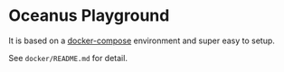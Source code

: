 # Oceanus Playground

It is based on a [docker-compose](https://docs.docker.com/compose/) environment and super easy to setup.

See `docker/README.md` for detail.
